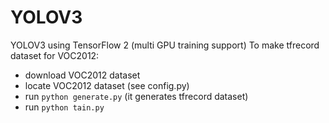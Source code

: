 # YOLOV3
YOLOV3 using TensorFlow 2 (multi GPU training support)
To make tfrecord dataset for VOC2012:
- download VOC2012 dataset
- locate VOC2012 dataset (see config.py)
- run `python generate.py` (it generates tfrecord dataset)
- run `python tain.py`
